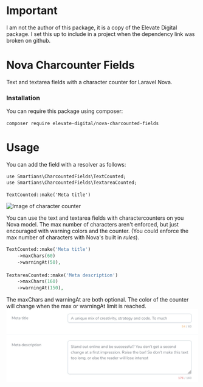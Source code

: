# Important
I am not the author of this package, it is a copy of the Elevate Digital package. I set this up to include in a project when the dependency link was broken on github. 

# Nova Charcounter Fields
Text and textarea fields with a character counter for Laravel Nova.

### Installation
You can require this package using composer:

```composer require elevate-digital/nova-charcounted-fields```

# Usage

You can add the field with a resolver as follows:
```
use Smartians\CharcountedFields\TextCounted;
use Smartians\CharcountedFields\TextareaCounted;

TextCounted::make('Meta title')
```

![Image of character counter](docs/screenshot.jpg)

You can use the text and textarea fields with charactercounters on you Nova model. The max number of characters aren't enforced, but just encouraged with warning colors and the counter. (You could enforce the max number of characters with Nova's built in _rules_).

```php
TextCounted::make('Meta title')
    ->maxChars(60)
    ->warningAt(50),

TextareaCounted::make('Meta description')
    ->maxChars(160)
    ->warningAt(150),
```

The maxChars and warningAt are both optional. The color of the counter will change when the max or warningAt limit is reached.
![Image of character counter with indication](docs/screenshot-errors.jpg)
